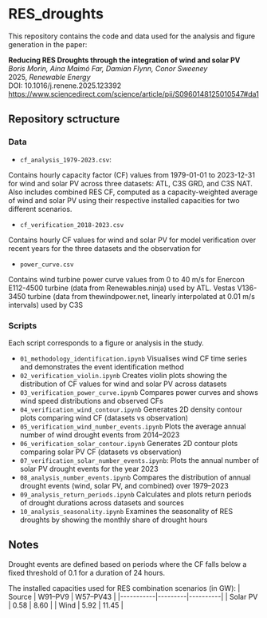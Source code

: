 # RES_droughts

This repository contains the code and data used for the analysis and figure generation in the paper:

**Reducing RES Droughts through the integration of wind and solar PV** <br>
*Boris Morin, Aina Maimó Far, Damian Flynn, Conor Sweeney* <br>
2025, *Renewable Energy* <br>
DOI: 10.1016/j.renene.2025.123392
https://www.sciencedirect.com/science/article/pii/S0960148125010547#da1


## Repository sctructure

### Data

- `cf_analysis_1979-2023.csv`: 

Contains hourly capacity factor (CF) values from 1979-01-01 to 2023-12-31 for wind and solar PV across three datasets: ATL, C3S GRD, and C3S NAT. Also includes combined RES CF, computed as a capacity-weighted average of wind and solar PV using their respective installed capacities for two different scenarios. 

- `cf_verification_2018-2023.csv`

Contains hourly CF values for wind and solar PV for model verification over recent years for the three datasets and the observation for 

- `power_curve.csv`

Contains wind turbine power curve values from 0 to 40 m/s for Enercon E112-4500 turbine (data from Renewables.ninja) used by ATL. Vestas V136-3450 turbine (data from thewindpower.net, linearly interpolated at 0.01 m/s intervals) used by C3S

### Scripts
Each script corresponds to a figure or analysis in the study.

- `01_methodology_identification.ipynb`
Visualises wind CF time series and demonstrates the event identification method
- `02_verification_violin.ipynb`
Creates violin plots showing the distribution of CF values for wind and solar PV across datasets
- `03_verification_power_curve.ipynb`
Compares power curves and shows wind speed distributions and observed CFs
- `04_verification_wind_contour.ipynb`
Generates 2D density contour plots comparing wind CF (datasets vs observation) 
- `05_verification_wind_number_events.ipynb`
Plots the average annual number of wind drought events from 2014–2023
- `06_verification_solar_contour.ipynb`
Generates 2D contour plots comparing solar PV CF (datasets vs observation)
- `07_verification_solar_number_events.ipynb`: Plots the annual number of solar PV drought events for the year 2023
- `08_analysis_number_events.ipynb`
Compares the distribution of annual drought events (wind, solar PV, and combined) over 1979–2023
- `09_analysis_return_periods.ipynb`
Calculates and plots return periods of drought durations across datasets and sources
- `10_analysis_seasonality.ipynb`
Examines the seasonality of RES droughts by showing the monthly share of drought hours


## Notes
Drought events are defined based on periods where the CF falls below a fixed threshold of 0.1 for a duration of 24 hours.

The installed capacities used for RES combination scenarios (in GW):
| Source    | W91–PV9 | W57–PV43 |
|-----------|---------|----------|
| Solar PV  |  0.58   |   8.60   |
| Wind      |  5.92   |  11.45   |
